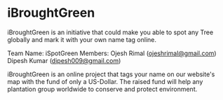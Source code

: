 iBroughtGreen
=============

iBroughtGreen is an initiative that could make you able to spot any Tree globally and mark it with your own name tag online.


Team Name: iSpotGreen
Members: 
Ojesh Rimal (ojeshrimal@gmail.com)
Dipesh Kumar  (dipesh009@gmail.com)
 


iBroughtGreen is an online project that tags your name on our website's map with the fund of only a US-Dollar. The raised fund will help any plantation group worldwide to conserve and protect environment.

